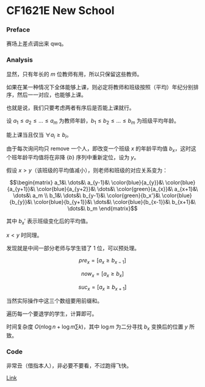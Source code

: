 # CF1621E New School

### Preface

赛场上差点调出来 qwq。

### Analysis

显然，只有年长的 $m$ 位教师有用，所以只保留这些教师。 

如果在某一种情况下全体能够上课，则必定将教师和班级按照（平均）年纪分别排序，然后一一对应，也能够上课。

也就是说，我们只要考虑两者有序后是否能上课就行。

设 $a_1\le a_2\le\dots\le a_m$ 为教师年龄，$b_1\le b_2\le\dots\le b_m$ 为班级平均年龄。

能上课当且仅当 $\forall a_i\ge b_i$。

由于每次询问均只 remove 一个人，即改变一个班级 $x$ 的年龄平均值 $b_x$，这时这个班年龄平均值将在非降 $\{b\}$ 序列中重新定位，设为 $y$。

假设 $x>y$（该班级的平均值减小），则老师和班级的对应关系变为：

$$\begin{matrix}
a_1&\ \dots&\ a_{y-1}&\ \color{blue}{a_{y}}&\ \color{blue}{a_{y+1}}&\ \color{blue}{a_{y+2}}&\ \dots&\ \color{green}{a_{x}}&\ a_{x+1}&\ \dots&\ a_m
\\
b_1&\ \dots&\ b_{y-1}&\ \color{green}{b_x'}&\ \color{blue}{b_{y}}&\ \color{blue}{b_{y+1}}&\ \dots&\ \color{blue}{b_{x-1}}&\ b_{x+1}&\ \dots&\ b_m
\end{matrix}$$ 

其中 $b_x'$ 表示班级变化后的平均值。

$x<y$ 时同理。

发现就是中间一部分老师与学生错了 $1$ 位，可以预处理。

$$pre_x=[a_x\ge b_{x-1}]$$

$$now_x=[a_x\ge b_{x}]$$

$$suc_x=[a_x\ge b_{x+1}]$$

当然实际操作中这三个数组要用前缀和。

遍历每一个要退学的学生，计算即可。

时间复杂度 $O(n\log n+\log m \sum k)$，其中 $\log m$ 为二分寻找 $b_x$ 变换后的位置 $y$ 所致。

### Code

非常丑（借指本人），非必要不要看，不过跑得飞快。

[Link](https://codeforces.com/contest/1621/submission/141651719)
